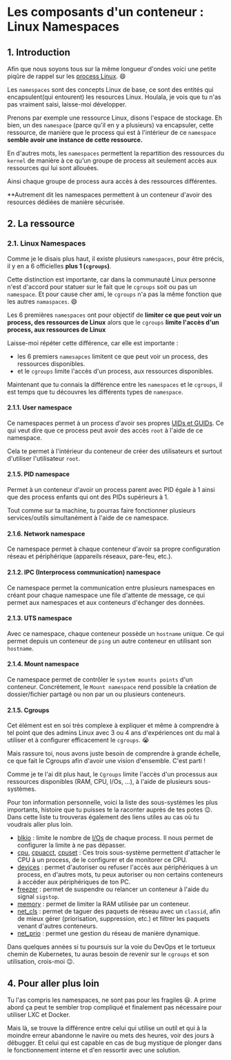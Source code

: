 # Les composants d'un conteneur : Linux Namespaces

## 1. Introduction
Afin que nous soyons tous sur la même longueur d'ondes voici une petite piqûre de rappel sur les [process Linux](https://www.it-connect.fr/les-processus-sous-linux/). 😄

Les `namespaces` sont des concepts Linux de base, ce sont des entités qui encapsulent(qui entourent) les resources Linux.
Houlala, je vois que tu n'as pas vraiment saisi, laisse-moi développer.

Prenons par exemple une ressource Linux, disons l'espace de stockage.
Eh bien, un des `namespace` (parce qu'il en y a plusieurs) va encapsuler, cette ressource,
de manière que le process qui est à l'intérieur de ce `namespace` **semble avoir une instance de cette ressource.**

En d'autres mots, les `namespaces` permettent la repartition des ressources du `kernel`
de manière à ce qu'un groupe de process ait seulement accès aux ressources qui lui sont allouées.

Ainsi chaque groupe de process aura accès à des ressources différentes.

**Autrement dit les namespaces permettent à un conteneur d'avoir des resources dédiées de manière sécurisée.

## 2. La ressource
### 2.1. Linux Namespaces
Comme je le disais plus haut, il existe plusieurs `namespaces`, pour être précis, il y en a 6 officielles **plus 1 (`cgroups`)**.

Cette distinction est importante, car dans la communauté Linux personne n'est d'accord pour statuer sur le fait que le `cgroups` soit ou pas un `namespace`.
Et pour cause cher ami, le `cgroups` n'a pas la même fonction que les autres `namaspaces`. 😄

Les 6 premières `namespaces` ont pour objectif de **limiter ce que peut voir un process, des ressources de Linux** 
alors que le `cgroups` **limite l'accès d'un process, aux ressources de Linux** 


Laisse-moi répéter cette différence, car elle est importante :
- les 6 premiers `namesapces` limitent ce que peut voir un process, des ressources disponibles.
- et le `cgroups` limite l'accès d'un process, aux ressources disponibles.

Maintenant que tu connais la différence entre les `namespaces` et le `cgroups`, 
il est temps que tu découvres les différents types de `namespace`.

#### 2.1.1. User namespace
Ce namespaces permet à un process d'avoir ses propres [UIDs et GUIDs](https://linuxhandbook.com/uid-linux/).
Ce qui veut dire que ce process peut avoir des accès `root` à l'aide de ce namespace.

Cela te permet à l'intérieur du conteneur de créer des utilisateurs et surtout d'utiliser l'utilisateur `root`.

#### 2.1.5. PID namespace
Permet à un conteneur d'avoir un process parent avec PID égale à 1 ainsi que des process enfants qui ont des PIDs supérieurs à 1.

Tout comme sur ta machine, tu pourras faire fonctionner plusieurs services/outils simultanément à l'aide de ce namespace. 

#### 2.1.6. Network namespace
Ce namespace permet à chaque conteneur d'avoir sa propre configuration réseau et périphérique (appareils réseaux, pare-feu, etc.).

#### 2.1.2. IPC (Interprocess communication) namespace
Ce namespace permet la communication entre plusieurs namespaces 
en créant pour chaque namespace une file d'attente de message, ce qui permet aux namespaces et aux conteneurs d'échanger des données.

#### 2.1.3. UTS namespace
Avec ce namespace,  chaque conteneur possède un `hostname` unique.
Ce qui permet depuis un conteneur de `ping` un autre conteneur en utilisant son `hostname`.

#### 2.1.4. Mount namespace
Ce namespace permet de contrôler le `system mounts points` d'un conteneur. 
Concrètement, le `Mount namespace` rend possible la création de dossier/fichier partagé ou non par un ou plusieurs conteneurs.

#### 2.1.5. Cgroups
Cet élément est en soi très complexe à expliquer et même à comprendre à tel point que des admins Linux avec 3 ou 4 ans
d'expériences ont du mal à utiliser et à configurer efficacement le `cgroups`. 😭

Mais rassure toi, nous avons juste besoin de comprendre à grande échelle, ce que fait le Cgroups afin d'avoir une vision d'ensemble. C'est parti !

Comme je te l'ai dit plus haut, le `Cgroups` limite l'accès d'un processus aux ressources disponibles (RAM, CPU, I/Os, ...), 
à l'aide de plusieurs sous-systèmes.

Pour ton information personnelle, voici la liste des sous-systèmes les plus importants, histoire que tu puisses te la raconter auprès de tes potes 😉.
Dans cette liste tu trouveras également des liens utiles au cas où tu voudrais aller plus loin.

- [blkio](https://access.redhat.com/documentation/fr-fr/red_hat_enterprise_linux/6/html/resource_management_guide/ch-subsystems_and_tunable_parameters) : limite le nombre de [I/Os](https://www.maketecheasier.com/manage-priority-io-processes-linux/) de chaque process. Il nous permet de configurer la limite à ne pas dépasser.
- [cpu](https://access.redhat.com/documentation/en-us/red_hat_enterprise_linux/6/html/resource_management_guide/sec-cpu), [cpuacct](https://access.redhat.com/documentation/en-us/red_hat_enterprise_linux/6/html/resource_management_guide/sec-cpuacct), [cpuset](https://access.redhat.com/documentation/en-us/red_hat_enterprise_linux/6/html/resource_management_guide/sec-cpuset) : Ces trois sous-système permettent d'attacher le CPU à un process, de le configurer et de monitorer ce CPU.
- [devices](https://access.redhat.com/documentation/en-us/red_hat_enterprise_linux/6/html/resource_management_guide/sec-devices) : permet d'autoriser ou refuser l'accès aux périphériques à un process, en d'autres mots, tu peux autoriser ou non certains conteneurs à accéder aux périphériques de ton PC.
- [freezer](https://access.redhat.com/documentation/en-us/red_hat_enterprise_linux/6/html/resource_management_guide/sec-freezer) : permet de suspendre ou relancer un conteneur à l'aide du signal `sigstop`.
- [memory](https://access.redhat.com/documentation/en-us/red_hat_enterprise_linux/6/html/resource_management_guide/sec-memory) : permet de limiter la RAM utilisée par un conteneur.
- [net_cls](https://access.redhat.com/documentation/en-us/red_hat_enterprise_linux/6/html/resource_management_guide/sec-net_cls) : permet de taguer des paquets de réseau avec un `classid`, afin de mieux gérer (priorisation, suppression, etc.) et filtrer les paquets venant d'autres conteneurs.
- [net_prio](https://access.redhat.com/documentation/en-us/red_hat_enterprise_linux/6/html/resource_management_guide/net_prio) : permet une gestion du réseau de manière dynamique.

Dans quelques années si tu poursuis sur la voie du DevOps et le tortueux chemin de Kubernetes, tu auras besoin de revenir sur le `cgroups` et son utilisation, crois-moi 😉.


## 4. Pour aller plus loin
Tu l'as compris les namespaces, ne sont pas pour les fragiles 😃.
A prime abord ça peut te sembler trop compliqué et finalement pas nécessaire pour utiliser LXC et Docker.

Mais là, se trouve la différence entre celui qui utilise un outil et qui à la moindre erreur abandonne le navire ou mets des heures, voir des jours à débugger. 
Et celui qui est capable en cas de bug mystique de plonger dans le fonctionnement interne et d'en ressortir avec une solution.



